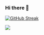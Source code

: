 ### Hi there 👋 




[![GitHub Streak](https://streak-stats.demolab.com?user=waelzahir&theme=dracula&border_radius=4.9&date_format=n%2Fj%5B%2FY%5D&mode=weekly)](https://git.io/streak-stats)

![](https://komarev.com/ghpvc/?username=waelzahir&style=for-the-badge)
